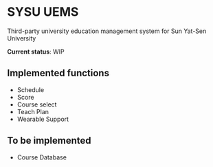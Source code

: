 # SYSU UEMS
Third-party university education management system for Sun Yat-Sen University

**Current status**: WIP

## Implemented functions

* Schedule
* Score
* Course select
* Teach Plan
* Wearable Support

## To be implemented
* Course Database
